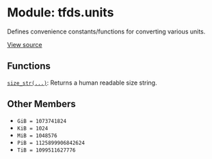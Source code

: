 <div itemscope itemtype="http://developers.google.com/ReferenceObject">
<meta itemprop="name" content="tfds.units" />
<meta itemprop="path" content="Stable" />
<meta itemprop="property" content="GiB"/>
<meta itemprop="property" content="KiB"/>
<meta itemprop="property" content="MiB"/>
<meta itemprop="property" content="PiB"/>
<meta itemprop="property" content="TiB"/>
</div>

# Module: tfds.units

Defines convenience constants/functions for converting various units.

<a target="_blank" href="https://github.com/tensorflow/datasets/tree/master/tensorflow_datasets/core/units.py">View
source</a>

<!-- Placeholder for "Used in" -->


## Functions

[`size_str(...)`](../tfds/units/size_str.md): Returns a human readable size string.

## Other Members

*   `GiB = 1073741824` <a id="GiB"></a>
*   `KiB = 1024` <a id="KiB"></a>
*   `MiB = 1048576` <a id="MiB"></a>
*   `PiB = 1125899906842624` <a id="PiB"></a>
*   `TiB = 1099511627776` <a id="TiB"></a>
